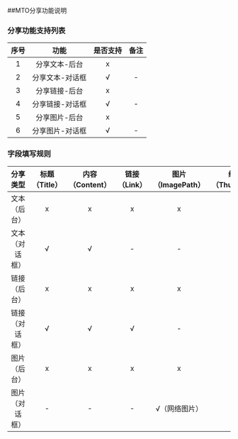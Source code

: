##MTO分享功能说明

### 分享功能支持列表

| 序号 | 功能 | 是否支持 | 备注 |
| :--: | :--: | :----: | :--: |
| 1 | 分享文本-后台 |  x |  |
| 2 | 分享文本-对话框 | √ | - |
| 3 | 分享链接-后台 | x |  |
| 4 | 分享链接-对话框 | √ | - |
| 5 | 分享图片-后台 | x |  |
| 6 | 分享图片-对话框 | √ | - |

### 字段填写规则

| 分享类型 | 标题（Title）| 内容（Content）| 链接（Link）| 图片（ImagePath） | 缩略图（ThumbPath）| 扩展字段（ExtraJson） |
| :--: | :--: | :--: | :--: | :--: | :--: | -- |
| 文本（后台） | x | x | x | x | x | x |
| 文本（对话框） | √ | √ | - | - | - | - |
| 链接（后台） | x | x | x | x | x |  |
| 链接（对话框） | √ | √ | √ | - | - |  |
| 图片（后台） | x | x | x | x| x |  |
| 图片（对话框） | - | - | - | √（网络图片）| - |  ||



